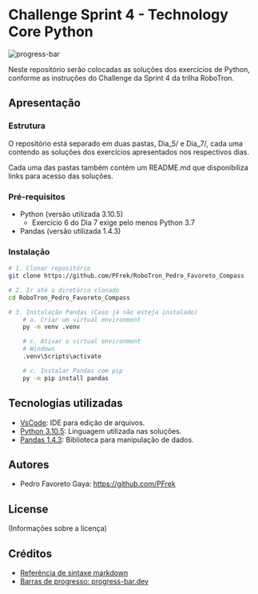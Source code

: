 # Challenge Sprint 4 - Technology Core Python

![progress-bar](https://progress-bar.dev/22/?scale=28&title=solucionados&width=200&suffix=/28)

Neste repositório serão colocadas as soluções dos exercícios de Python, conforme as instruções do Challenge da Sprint 4 da trilha RoboTron.


## Apresentação

### Estrutura

O repositório está separado em duas pastas, Dia_5/ e Dia_7/, cada uma contendo as soluções dos exercícios apresentados nos respectivos dias.

Cada uma das pastas também contém um README.md que disponibiliza links para acesso das soluções.

### Pré-requisitos

- Python (versão utilizada 3.10.5)
    - Exercício 6 do Dia 7 exige pelo menos Python 3.7
- Pandas (versão utilizada 1.4.3)

### Instalação

```bash
# 1. Clonar repositório
git clone https://github.com/PFrek/RoboTron_Pedro_Favoreto_Compass

# 2. Ir até o diretório clonado
cd RoboTron_Pedro_Favoreto_Compass

# 3. Instalação Pandas (Caso já não esteja instalado)
    # a. Criar um virtual environment
    py -m venv .venv

    # c. Ativar o virtual environment
    # Windows
    .venv\Scripts\activate

    # c. Instalar Pandas com pip
    py -m pip install pandas
```

## Tecnologias utilizadas

- [VsCode](https://code.visualstudio.com/): IDE para edição de arquivos.
- [Python 3.10.5](https://www.python.org/downloads/release/python-3105/): Linguagem utilizada nas soluções.
- [Pandas 1.4.3](https://pandas.pydata.org/): Biblioteca para manipulação de dados.

## Autores

- Pedro Favoreto Gaya: <https://github.com/PFrek>

## License

(Informações sobre a licença)

## Créditos

- [Referência de sintaxe markdown](https://www.markdownguide.org/basic-syntax/)
- [Barras de progresso: progress-bar.dev](https://github.com/fredericojordan/progress-bar)